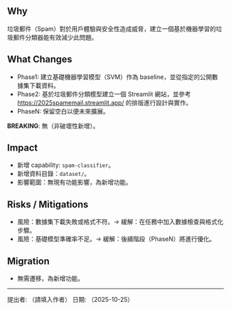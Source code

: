 ## Why
垃圾郵件（Spam）對於用戶體驗與安全性造成威脅，建立一個基於機器學習的垃圾郵件分類器能有效減少此問題。

## What Changes
- Phase1: 建立基礎機器學習模型（SVM）作為 baseline，並從指定的公開數據集下載資料。
- Phase2: 基於垃圾郵件分類模型建立一個 Streamlit 網站，並參考 https://2025spamemail.streamlit.app/ 的排版進行設計與實作。
- PhaseN: 保留空白以便未來擴展。

**BREAKING**: 無（非破壞性新增）。

## Impact
- 新增 capability: `spam-classifier`。
- 新增資料目錄：`dataset/`。
- 影響範圍：無現有功能影響，為新增功能。

## Risks / Mitigations
- 風險：數據集下載失敗或格式不符。→ 緩解：在任務中加入數據檢查與格式化步驟。
- 風險：基礎模型準確率不足。→ 緩解：後續階段（PhaseN）將進行優化。

## Migration
- 無需遷移，為新增功能。

---

提出者: （請填入作者）
日期: （2025-10-25）
